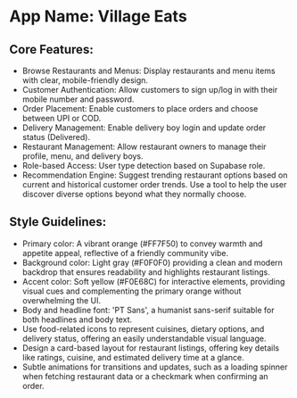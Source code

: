 # **App Name**: Village Eats

## Core Features:

- Browse Restaurants and Menus: Display restaurants and menu items with clear, mobile-friendly design.
- Customer Authentication: Allow customers to sign up/log in with their mobile number and password.
- Order Placement: Enable customers to place orders and choose between UPI or COD.
- Delivery Management: Enable delivery boy login and update order status (Delivered).
- Restaurant Management: Allow restaurant owners to manage their profile, menu, and delivery boys.
- Role-based Access: User type detection based on Supabase role.
- Recommendation Engine: Suggest trending restaurant options based on current and historical customer order trends. Use a tool to help the user discover diverse options beyond what they normally choose. 

## Style Guidelines:

- Primary color: A vibrant orange (#FF7F50) to convey warmth and appetite appeal, reflective of a friendly community vibe.
- Background color: Light gray (#F0F0F0) providing a clean and modern backdrop that ensures readability and highlights restaurant listings.
- Accent color: Soft yellow (#F0E68C) for interactive elements, providing visual cues and complementing the primary orange without overwhelming the UI.
- Body and headline font: 'PT Sans', a humanist sans-serif suitable for both headlines and body text. 
- Use food-related icons to represent cuisines, dietary options, and delivery status, offering an easily understandable visual language.
- Design a card-based layout for restaurant listings, offering key details like ratings, cuisine, and estimated delivery time at a glance.
- Subtle animations for transitions and updates, such as a loading spinner when fetching restaurant data or a checkmark when confirming an order.